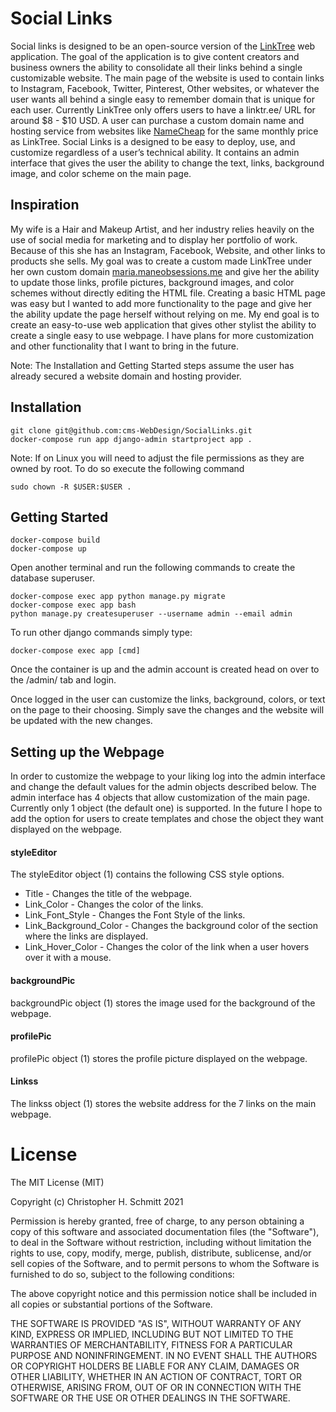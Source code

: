 # Social Links

Social links is designed to be an open-source version of the [LinkTree](https://linktr.ee/) web application. The goal of the application is to give content creators and business owners the ability to consolidate all their links behind a single customizable website. The main page of the website is used to contain links to Instagram, Facebook, Twitter, Pinterest, Other websites, or whatever the user wants all behind a single easy to remember domain that is unique for each user. Currently LinkTree only offers users to have a linktr.ee/<username> URL for around $8 - $10 USD. A user can purchase a custom domain name and hosting service from websites like [NameCheap](https://www.namecheap.com/) for the same monthly price as LinkTree. Social Links is a designed to be easy to deploy, use, and customize regardless of a user’s technical ability. It contains an admin interface that gives the user the ability to change the text, links, background image, and color scheme on the main page.

## Inspiration
My wife is a Hair and Makeup Artist, and her industry relies heavily on the use of social media for marketing and to display her portfolio of work. Because of this she has an Instagram, Facebook, Website, and other links to products she sells. My goal was to create a custom made LinkTree under her own custom domain [maria.maneobsessions.me](https://maria.maneobsessions.me/) and give her the ability to update those links, profile pictures, background images, and color schemes without directly editing the HTML file. Creating a basic HTML page was easy but I wanted to add more functionality to the page and give her the ability update the page herself without relying on me. My end goal is to create an easy-to-use web application that gives other stylist the ability to create a single easy to use webpage. I have plans for more customization and other functionality that I want to bring in the future.

Note: The Installation and Getting Started steps assume the user has already secured a website domain and hosting provider.

## Installation
```
git clone git@github.com:cms-WebDesign/SocialLinks.git
docker-compose run app django-admin startproject app .
```
Note: If on Linux you will need to adjust the file permissions as they are owned by root. To do so execute the following command
```
sudo chown -R $USER:$USER .
```

## Getting Started
```
docker-compose build
docker-compose up
```
Open another terminal and run the following commands to create the database superuser.
```
docker-compose exec app python manage.py migrate
docker-compose exec app bash
python manage.py createsuperuser --username admin --email admin
```
To run other django commands simply type:
```
docker-compose exec app [cmd]
```

Once the container is up and the admin account is created head on over to the /admin/ tab and login.

Once logged in the user can customize the links, background, colors, or text on the page to their choosing. Simply save the changes and the website will be updated with the new changes.

## Setting up the Webpage

In order to customize the webpage to your liking log into the admin interface and change the default values for the admin objects described below. The admin interface has 4 objects that allow customization of the main page. Currently only 1 object (the default one) is supported. In the future I hope to add the option for users to create templates and chose the object they want displayed on the webpage.   

#### styleEditor
The styleEditor object (1) contains the following CSS style options.
  * Title - Changes the title of the webpage.
  * Link_Color - Changes the color of the links.
  * Link_Font_Style - Changes the Font Style of the links.
  * Link_Background_Color - Changes the background color of the section where the links are displayed.
  * Link_Hover_Color - Changes the color of the link when a user hovers over it with a mouse.

#### backgroundPic
backgroundPic object (1) stores the image used for the background of the webpage.

#### profilePic
profilePic object (1) stores the profile picture displayed on the webpage.

#### Linkss
The linkss object (1) stores the website address for the 7 links on the main webpage.

# License
The MIT License (MIT)

Copyright (c) Christopher H. Schmitt 2021

Permission is hereby granted, free of charge, to any person obtaining a copy of this software and associated documentation files (the "Software"), to deal in the Software without restriction, including without limitation the rights to use, copy, modify, merge, publish, distribute, sublicense, and/or sell copies of the Software, and to permit persons to whom the Software is furnished to do so, subject to the following conditions:

The above copyright notice and this permission notice shall be included in all copies or substantial portions of the Software.

THE SOFTWARE IS PROVIDED "AS IS", WITHOUT WARRANTY OF ANY KIND, EXPRESS OR IMPLIED, INCLUDING BUT NOT LIMITED TO THE WARRANTIES OF MERCHANTABILITY, FITNESS FOR A PARTICULAR PURPOSE AND NONINFRINGEMENT. IN NO EVENT SHALL THE AUTHORS OR COPYRIGHT HOLDERS BE LIABLE FOR ANY CLAIM, DAMAGES OR OTHER LIABILITY, WHETHER IN AN ACTION OF CONTRACT, TORT OR OTHERWISE, ARISING FROM, OUT OF OR IN CONNECTION WITH THE SOFTWARE OR THE USE OR OTHER DEALINGS IN THE SOFTWARE.
